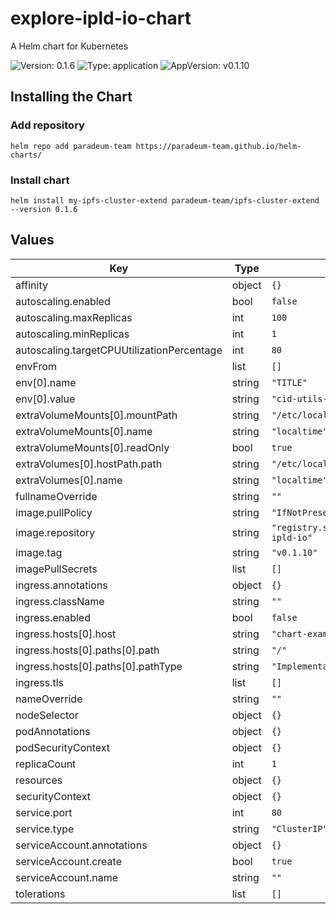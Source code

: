 # explore-ipld-io-chart

A Helm chart for Kubernetes

![Version: 0.1.6](https://img.shields.io/badge/Version-0.1.6-informational?style=flat-square) ![Type: application](https://img.shields.io/badge/Type-application-informational?style=flat-square) ![AppVersion: v0.1.10](https://img.shields.io/badge/AppVersion-v0.1.10-informational?style=flat-square)

## Installing the Chart

### Add repository

```
helm repo add paradeum-team https://paradeum-team.github.io/helm-charts/
```

### Install chart

```
helm install my-ipfs-cluster-extend paradeum-team/ipfs-cluster-extend --version 0.1.6
```

## Values

| Key | Type | Default | Description |
|-----|------|---------|-------------|
| affinity | object | `{}` |  |
| autoscaling.enabled | bool | `false` |  |
| autoscaling.maxReplicas | int | `100` |  |
| autoscaling.minReplicas | int | `1` |  |
| autoscaling.targetCPUUtilizationPercentage | int | `80` |  |
| envFrom | list | `[]` |  |
| env[0].name | string | `"TITLE"` |  |
| env[0].value | string | `"cid-utils-website"` |  |
| extraVolumeMounts[0].mountPath | string | `"/etc/localtime"` |  |
| extraVolumeMounts[0].name | string | `"localtime"` |  |
| extraVolumeMounts[0].readOnly | bool | `true` |  |
| extraVolumes[0].hostPath.path | string | `"/etc/localtime"` |  |
| extraVolumes[0].name | string | `"localtime"` |  |
| fullnameOverride | string | `""` |  |
| image.pullPolicy | string | `"IfNotPresent"` |  |
| image.repository | string | `"registry.solarfs.io/ipfs/explore-ipld-io"` |  |
| image.tag | string | `"v0.1.10"` |  |
| imagePullSecrets | list | `[]` |  |
| ingress.annotations | object | `{}` |  |
| ingress.className | string | `""` |  |
| ingress.enabled | bool | `false` |  |
| ingress.hosts[0].host | string | `"chart-example.local"` |  |
| ingress.hosts[0].paths[0].path | string | `"/"` |  |
| ingress.hosts[0].paths[0].pathType | string | `"ImplementationSpecific"` |  |
| ingress.tls | list | `[]` |  |
| nameOverride | string | `""` |  |
| nodeSelector | object | `{}` |  |
| podAnnotations | object | `{}` |  |
| podSecurityContext | object | `{}` |  |
| replicaCount | int | `1` |  |
| resources | object | `{}` |  |
| securityContext | object | `{}` |  |
| service.port | int | `80` |  |
| service.type | string | `"ClusterIP"` |  |
| serviceAccount.annotations | object | `{}` |  |
| serviceAccount.create | bool | `true` |  |
| serviceAccount.name | string | `""` |  |
| tolerations | list | `[]` |  |

